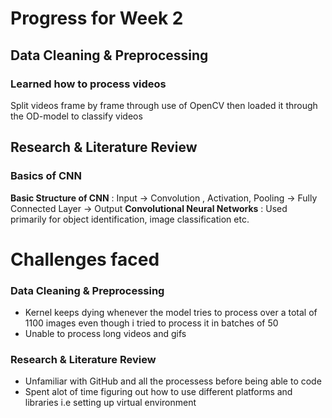 # Progress for Week 2
## Data Cleaning & Preprocessing
### Learned how to process videos
Split videos frame by frame through use of OpenCV then loaded it through the OD-model to classify videos 
## Research & Literature Review
### Basics of CNN
**Basic Structure of CNN** : Input -> Convolution , Activation, Pooling -> Fully Connected Layer -> Output
**Convolutional Neural Networks** : Used primarily for object identification, image classification etc.
# Challenges faced
### Data Cleaning & Preprocessing
- Kernel keeps dying whenever the model tries to process over a total of 1100 images 
  even though i tried to process it in batches of 50
- Unable to process long videos and gifs
### Research & Literature Review
- Unfamiliar with GitHub and all the processess before being able to code
- Spent alot of time figuring out how to use different platforms and libraries
  i.e setting up virtual environment  
